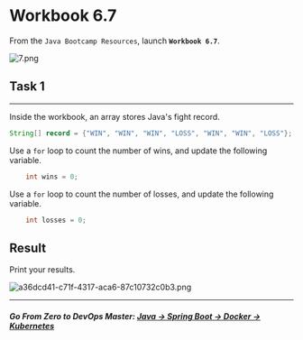 # Workbook 6.7

From the `Java Bootcamp Resources`, launch **`Workbook 6.7`**.

![7.png](https://img-c.udemycdn.com/redactor/raw/article_lecture/2025-01-04_02-08-50-306661d0be43c2f4f878417fc1941c7e.png)

## Task 1
------

Inside the workbook, an array stores Java's fight record. 

```java
String[] record = {"WIN", "WIN", "WIN", "LOSS", "WIN", "WIN", "LOSS"};
```

Use a `for` loop to count the number of wins, and update the following variable.
```java
    int wins = 0;
```
Use a `for` loop to count the number of losses, and update the following variable.

```java
    int losses = 0;
```

## Result

Print your results.

![a36dcd41-c71f-4317-aca6-87c10732c0b3.png](https://img-c.udemycdn.com/redactor/raw/article_lecture/2025-01-04_02-08-51-5397709a8c022ffc9794a5ae7dc8a97e.png)

----------
##### **Go From Zero to DevOps Master**: *[Java → Spring Boot → Docker → Kubernetes](https://rslim087a.github.io/zero-devops-roadmap/)*